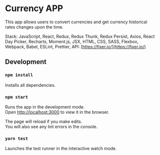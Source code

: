 # Currency APP

This app allows users to convert currencies and get currency historical rates changes upon the time.

Stack: JavaScript, React, Redux, Redux Thunk, Redux Persist, Axios, React Day Picker, Recharts, Moment.js, JSX, HTML, CSS, SASS, Flexbox, Webpack, Babel, ESLint, Prettier, API: [https://fixer.io/](https://fixer.io/)

## Development
### `npm install`

Installs all dependencies.

### `npm start`

Runs the app in the development mode.<br>
Open [http://localhost:3000](http://localhost:3000) to view it in the browser.

The page will reload if you make edits.<br>
You will also see any lint errors in the console.

### `yarn test`

Launches the test runner in the interactive watch mode.<br>
